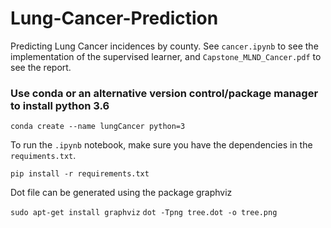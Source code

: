 # Lung-Cancer-Prediction
Predicting Lung Cancer incidences by county.  See `cancer.ipynb` to see the implementation of the supervised learner, and `Capstone_MLND_Cancer.pdf` to see the report.

### Use conda or an alternative version control/package manager to install python 3.6

```
conda create --name lungCancer python=3
```

To run the `.ipynb` notebook, make sure you have the dependencies in the `requiments.txt`.

```pip install -r requirements.txt```

Dot file can be generated using the package graphviz

```sudo apt-get install graphviz```
```dot -Tpng tree.dot -o tree.png```
